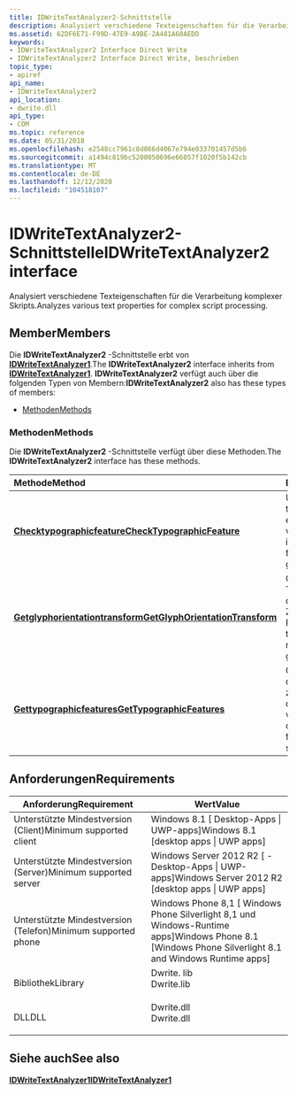 ```yaml
---
title: IDWriteTextAnalyzer2-Schnittstelle
description: Analysiert verschiedene Texteigenschaften für die Verarbeitung komplexer Skripts.
ms.assetid: 62DF6E71-F99D-47E9-A9BE-2A481A60AEDD
keywords:
- IDWriteTextAnalyzer2 Interface Direct Write
- IDWriteTextAnalyzer2 Interface Direct Write, beschrieben
topic_type:
- apiref
api_name:
- IDWriteTextAnalyzer2
api_location:
- dwrite.dll
api_type:
- COM
ms.topic: reference
ms.date: 05/31/2018
ms.openlocfilehash: e2548cc7961c8d866d4067e794e033701457d5b6
ms.sourcegitcommit: a1494c819bc5200050696e66057f1020f5b142cb
ms.translationtype: MT
ms.contentlocale: de-DE
ms.lasthandoff: 12/12/2020
ms.locfileid: "104518107"
---
```

# <a name="idwritetextanalyzer2-interface"></a><span data-ttu-id="30c7a-105">IDWriteTextAnalyzer2-Schnittstelle</span><span class="sxs-lookup"><span data-stu-id="30c7a-105">IDWriteTextAnalyzer2 interface</span></span>

<span data-ttu-id="30c7a-106">Analysiert verschiedene Texteigenschaften für die Verarbeitung komplexer Skripts.</span><span class="sxs-lookup"><span data-stu-id="30c7a-106">Analyzes various text properties for complex script processing.</span></span>

## <a name="members"></a><span data-ttu-id="30c7a-107">Member</span><span class="sxs-lookup"><span data-stu-id="30c7a-107">Members</span></span>

<span data-ttu-id="30c7a-108">Die **IDWriteTextAnalyzer2** -Schnittstelle erbt von [**IDWriteTextAnalyzer1**](/windows/win32/api/dwrite_1/nn-dwrite_1-idwritetextanalyzer1).</span><span class="sxs-lookup"><span data-stu-id="30c7a-108">The **IDWriteTextAnalyzer2** interface inherits from [**IDWriteTextAnalyzer1**](/windows/win32/api/dwrite_1/nn-dwrite_1-idwritetextanalyzer1).</span></span> <span data-ttu-id="30c7a-109">**IDWriteTextAnalyzer2** verfügt auch über die folgenden Typen von Membern:</span><span class="sxs-lookup"><span data-stu-id="30c7a-109">**IDWriteTextAnalyzer2** also has these types of members:</span></span>

-   [<span data-ttu-id="30c7a-110">Methoden</span><span class="sxs-lookup"><span data-stu-id="30c7a-110">Methods</span></span>](#methods)

### <a name="methods"></a><span data-ttu-id="30c7a-111">Methoden</span><span class="sxs-lookup"><span data-stu-id="30c7a-111">Methods</span></span>

<span data-ttu-id="30c7a-112">Die **IDWriteTextAnalyzer2** -Schnittstelle verfügt über diese Methoden.</span><span class="sxs-lookup"><span data-stu-id="30c7a-112">The **IDWriteTextAnalyzer2** interface has these methods.</span></span>



| <span data-ttu-id="30c7a-113">Methode</span><span class="sxs-lookup"><span data-stu-id="30c7a-113">Method</span></span>                                                                                    | <span data-ttu-id="30c7a-114">BESCHREIBUNG</span><span class="sxs-lookup"><span data-stu-id="30c7a-114">Description</span></span>                                                                             |
|:------------------------------------------------------------------------------------------|:----------------------------------------------------------------------------------------|
| [<span data-ttu-id="30c7a-115">**Checktypographicfeature**</span><span class="sxs-lookup"><span data-stu-id="30c7a-115">**CheckTypographicFeature**</span></span>](/windows/win32/api/dwrite_2/nf-dwrite_2-idwritetextanalyzer2-checktypographicfeature)           | <span data-ttu-id="30c7a-116">Überprüft, ob ein typografisches Feature für ein Symbol oder einen Satz von Symbolen verfügbar ist.</span><span class="sxs-lookup"><span data-stu-id="30c7a-116">Checks if a typographic feature is available for a glyph or a set of glyphs.</span></span><br/> |
| [<span data-ttu-id="30c7a-117">**Getglyphorientationtransform**</span><span class="sxs-lookup"><span data-stu-id="30c7a-117">**GetGlyphOrientationTransform**</span></span>](/windows/win32/api/dwrite_2/nf-dwrite_2-idwritetextanalyzer2-getglyphorientationtransform) | <span data-ttu-id="30c7a-118">Gibt eine 2x3-Transformationsmatrix für den jeweiligen Winkel zum Zeichnen der Symbol Führung zurück.</span><span class="sxs-lookup"><span data-stu-id="30c7a-118">Returns 2x3 transform matrix for the respective angle to draw the glyph run.</span></span><br/> |
| [<span data-ttu-id="30c7a-119">**Gettypographicfeatures**</span><span class="sxs-lookup"><span data-stu-id="30c7a-119">**GetTypographicFeatures**</span></span>](/windows/win32/api/dwrite_2/nf-dwrite_2-idwritetextanalyzer2-gettypographicfeatures)             | <span data-ttu-id="30c7a-120">Gibt eine vollständige Liste der OpenType-Funktionen zurück, die für ein Skript oder eine Schriftart verfügbar sind.</span><span class="sxs-lookup"><span data-stu-id="30c7a-120">Returns a complete list of OpenType features available for a script or font.</span></span><br/> |



 

## <a name="requirements"></a><span data-ttu-id="30c7a-121">Anforderungen</span><span class="sxs-lookup"><span data-stu-id="30c7a-121">Requirements</span></span>



| <span data-ttu-id="30c7a-122">Anforderung</span><span class="sxs-lookup"><span data-stu-id="30c7a-122">Requirement</span></span> | <span data-ttu-id="30c7a-123">Wert</span><span class="sxs-lookup"><span data-stu-id="30c7a-123">Value</span></span> |
|-------------------------------------|-----------------------------------------------------------------------------------------|
| <span data-ttu-id="30c7a-124">Unterstützte Mindestversion (Client)</span><span class="sxs-lookup"><span data-stu-id="30c7a-124">Minimum supported client</span></span><br/> | <span data-ttu-id="30c7a-125">Windows 8.1 \[ Desktop-Apps \| UWP-apps\]</span><span class="sxs-lookup"><span data-stu-id="30c7a-125">Windows 8.1 \[desktop apps \| UWP apps\]</span></span><br/>                                     |
| <span data-ttu-id="30c7a-126">Unterstützte Mindestversion (Server)</span><span class="sxs-lookup"><span data-stu-id="30c7a-126">Minimum supported server</span></span><br/> | <span data-ttu-id="30c7a-127">Windows Server 2012 R2 \[ -Desktop-Apps \| UWP-apps\]</span><span class="sxs-lookup"><span data-stu-id="30c7a-127">Windows Server 2012 R2 \[desktop apps \| UWP apps\]</span></span><br/>                          |
| <span data-ttu-id="30c7a-128">Unterstützte Mindestversion (Telefon)</span><span class="sxs-lookup"><span data-stu-id="30c7a-128">Minimum supported phone</span></span><br/>  | <span data-ttu-id="30c7a-129">Windows Phone 8,1 \[ Windows Phone Silverlight 8,1 und Windows-Runtime apps\]</span><span class="sxs-lookup"><span data-stu-id="30c7a-129">Windows Phone 8.1 \[Windows Phone Silverlight 8.1 and Windows Runtime apps\]</span></span><br/> |
| <span data-ttu-id="30c7a-130">Bibliothek</span><span class="sxs-lookup"><span data-stu-id="30c7a-130">Library</span></span><br/>                  | <dl> <span data-ttu-id="30c7a-131"><dt>Dwrite. lib</dt></span><span class="sxs-lookup"><span data-stu-id="30c7a-131"><dt>Dwrite.lib</dt></span></span> </dl>   |
| <span data-ttu-id="30c7a-132">DLL</span><span class="sxs-lookup"><span data-stu-id="30c7a-132">DLL</span></span><br/>                      | <dl> <span data-ttu-id="30c7a-133"><dt>Dwrite.dll</dt></span><span class="sxs-lookup"><span data-stu-id="30c7a-133"><dt>Dwrite.dll</dt></span></span> </dl>   |



## <a name="see-also"></a><span data-ttu-id="30c7a-134">Siehe auch</span><span class="sxs-lookup"><span data-stu-id="30c7a-134">See also</span></span>

<dl> <dt>

[<span data-ttu-id="30c7a-135">**IDWriteTextAnalyzer1**</span><span class="sxs-lookup"><span data-stu-id="30c7a-135">**IDWriteTextAnalyzer1**</span></span>](/windows/win32/api/dwrite_1/nn-dwrite_1-idwritetextanalyzer1)
</dt> </dl>

 

